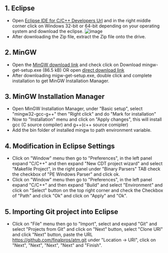 ## 1. Eclipse
   * Open [Eclipse IDE for C/C++ Developers Url](http://www.eclipse.org/downloads/packages/eclipse-ide-cc-developers/mars1) and in the right middle corner click on Windows 32-bit or 64-bit depending on your operating system and download the eclipse. 
    ![image](https://cloud.githubusercontent.com/assets/7558577/13283810/1d0426da-db16-11e5-8f29-61d54b426d17.png)
   * After downloading the Zip file, extract the Zip file onto the drive. 
   
## 2. MinGW
   * Open the [MinGW download link](https://sourceforge.net/projects/mingw/files/) and check click on Download mingw-get-setup.exe (86.5 kB) OR open [direct download link](https://sourceforge.net/projects/mingw/files/latest/download?source=files)
   * After downloading migw-get-setup.exe, double click and complete installation to get MinGW Installation Manager.
   
## 3. MinGW Installation Manager
   * Open MinGW Installation Manager, under "Basic setup", select "mingw32-gcc-g++" then "Right click" and do "Mark for installation"
   * Now to "Installation" menu and click on "Apply changes", this will install gcc (C source compiler) and g++(c++ source comipler)
   * Add the bin folder of installed mingw to path environment variable.
   
## 4. Modification in Eclipse Settings
   * Click on "Window" menu then go to "Preferences", in the left panel expand "C/C++" and then expand "New CDT project wizard" and select "Makefile Project", in the right panel under "Binary Parsers" TAB check the checkbox of "PE Windows Parser" and click ok.
   * Click on "Window" menu then go to "Preferences", in the left panel expand "C/C++" and then expand "Build" and select "Environment" and click on "Select" button on the top right corner and check the Checkbox of "Path" and click "Ok" and click on "Apply" and "Ok".
   
## 5. Importing Git project into Eclipse
   * Click on "File" menu then go to "Import", select and expand "Git" and select "Projects from Git" and click on "Next" button, select "Clone URI" and click "Next" button, paste the URL https://github.com/finalpros/atm.git under "Location -> URI", click on "Next", "Next", "Next", "Next" and "Finish".